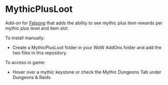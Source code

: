 # MythicPlusLoot

Add-on for [Felsong](https://felsong.gg) that adds the ability to see mythic plus item rewards per mythic plus level and item slot.

To install manually:
- Create a MythicPlusLoot folder in your WoW AddOns folder and add the two files in this repository.

To access in game:
- Hover over a mythic keystone or check the Mythic Dungeons Tab under Dungeons & Raids
